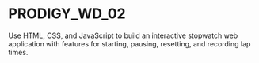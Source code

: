 # PRODIGY_WD_02
Use HTML, CSS, and JavaScript to build an interactive stopwatch web application with features for starting, pausing, resetting, and recording lap times.
